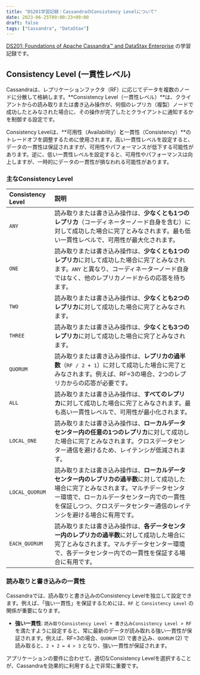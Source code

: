 ```yaml
---
title: "DS201学習記録：CassandraのConsistency Levelについて"
date: 2023-06-25T09:00:23+09:00
draft: false
tags: ["Cassandra", "DataStax"] 
---
```

<!--more-->
[DS201: Foundations of Apache Cassandra™ and DataStax Enterprise](https://www.datastax.com/jp/resources/datasheet/ds201-datastax-enterprise-foundations-apache-cassandratm) の学習記録です。

## Consistency Level (一貫性レベル)

Cassandraは、レプリケーションファクタ（RF）に応じてデータを複数のノードに分散して格納します。**Consistency Level（一貫性レベル）**は、クライアントからの読み取りまたは書き込み操作が、何個のレプリカ（複製）ノードで成功したとみなされた場合に、その操作が完了したとクライアントに通知するかを制御する設定です。

Consistency Levelは、**可用性（Availability）**と**一貫性（Consistency）**のトレードオフを調整するために使用されます。高い一貫性レベルを設定すると、データの一貫性は保証されますが、可用性やパフォーマンスが低下する可能性があります。逆に、低い一貫性レベルを設定すると、可用性やパフォーマンスは向上しますが、一時的にデータの一貫性が損なわれる可能性があります。

### 主なConsistency Level

| Consistency Level | 説明 |
| :---------------- | :--- |
| `ANY`             | 読み取りまたは書き込み操作は、**少なくとも1つのレプリカ**（コーディネーターノード自身を含む）に対して成功した場合に完了とみなされます。最も低い一貫性レベルで、可用性が最大化されます。 |
| `ONE`             | 読み取りまたは書き込み操作は、**少なくとも1つのレプリカ**に対して成功した場合に完了とみなされます。`ANY` と異なり、コーディネーターノード自身ではなく、他のレプリカノードからの応答を待ちます。 |
| `TWO`             | 読み取りまたは書き込み操作は、**少なくとも2つのレプリカ**に対して成功した場合に完了とみなされます。 |
| `THREE`           | 読み取りまたは書き込み操作は、**少なくとも3つのレプリカ**に対して成功した場合に完了とみなされます。 |
| `QUORUM`          | 読み取りまたは書き込み操作は、**レプリカの過半数**（`RF / 2 + 1`）に対して成功した場合に完了とみなされます。例えば、RF=3の場合、2つのレプリカからの応答が必要です。 |
| `ALL`             | 読み取りまたは書き込み操作は、**すべてのレプリカ**に対して成功した場合に完了とみなされます。最も高い一貫性レベルで、可用性が最小化されます。 |
| `LOCAL_ONE`       | 読み取りまたは書き込み操作は、**ローカルデータセンター内の任意の1つのレプリカ**に対して成功した場合に完了とみなされます。クロスデータセンター通信を避けるため、レイテンシが低減されます。 |
| `LOCAL_QUORUM`    | 読み取りまたは書き込み操作は、**ローカルデータセンター内のレプリカの過半数**に対して成功した場合に完了とみなされます。マルチデータセンター環境で、ローカルデータセンター内での一貫性を保証しつつ、クロスデータセンター通信のレイテンシを避ける場合に有用です。 |
| `EACH_QUORUM`     | 読み取りまたは書き込み操作は、**各データセンター内のレプリカの過半数**に対して成功した場合に完了とみなされます。マルチデータセンター環境で、各データセンター内での一貫性を保証する場合に有用です。 |

### 読み取りと書き込みの一貫性

Cassandraでは、読み取りと書き込みのConsistency Levelを独立して設定できます。例えば、「強い一貫性」を保証するためには、`RF` と `Consistency Level` の関係が重要になります。

-   **強い一貫性**: `読み取りConsistency Level + 書き込みConsistency Level > RF` を満たすように設定すると、常に最新のデータが読み取れる強い一貫性が保証されます。例えば、RF=3の場合、`QUORUM` (2) で書き込み、`QUORUM` (2) で読み取ると、`2 + 2 = 4 > 3` となり、強い一貫性が保証されます。

アプリケーションの要件に合わせて、適切なConsistency Levelを選択することが、Cassandraを効果的に利用する上で非常に重要です。
